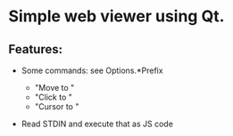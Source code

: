 Simple web viewer using Qt.
==========================

Features:
--------

- Some commands: see Options.*Prefix

    - "Move to "
    - "Click to "
    - "Cursor to "
- Read STDIN and execute that as JS code

